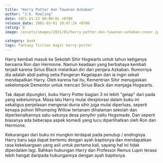 ```yaml
---
title: "Harry Potter dan Tawanan Azkaban"
author: "J.K. Rowling"
date: 2021-01-22 00:00:01 +0700
release_date: 2001-03-01 10:47:24 +0700
rating: 8
image: /assets/images/2021/01/harry-potter-dan-tawanan-azkaban-cover.jpg

category: book
tags: fantasy fiction magic harry-potter
---
```

Harry kembali masuk ke Sekolah Sihir Hogwarts untuk tahun ketiganya bersama Ron dan Hermione. Namun keadaan yang berbahaya kembali terjadi karena Sirius Black melarikan diri dari penjara Azkaban. Rumornya dia adalah abdi paling setia Pangeran Kegelapan dan ia ingin sekali mendapatkan Harry. Oleh karena hal itu, Kementrian Sihir menugaskan sekelompok Dementor untuk mencari Sirius Black dan menjaga Hogwarts.

Tak dapat dipungkiri, buku Harry Potter bagian 3 ini lebih "gelap" dari pada yang sebelumnya. Masa lalu Harry mulai diexplorasi dalam buku ini sekaligus penjelasan mengenai dunia sihir juga mulai diperluas, seperti kenapa pohon Whomping Willow tertanam dihalaman sekolah dan diperkenalkannya satu-satunya desa penyihir yaitu Hogsmade. Dan seperti biasanya ada beberapa aspek komedi yang lucu diperlihatkan oleh Ron dan Hermione.

Kekurangan dari buku ini mungkin terdapat pada penutup / endingnya. Harry baru saja dapat bertemu dengan ayah baptisnya dan mendapatkan rasa kekeluargaan yang asli untuk pertama kali, sayang hal ini tidak diperdalam lagi. Bahkan hubungan Harry dan Professor Remus Lupin terasa lebih hangat daripada hubungannya dengan ayah baptisnya.